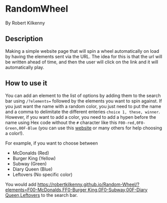 # RandomWheel
By Robert Kilkenny

## Description
 Making a simple website page that will spin a wheel automatically on load by having the elements sent via the URL. The idea for this is that the url will be written ahead of time, and then the user will click on the link and it will automatically play.

## How to use it
You can add an element to the list of options by adding them to the search bar using `/?elements=` followed by the elements you want to spin against. If you just want the name with a random color, you just need to put the name and a comma to delimitate the different enteries `choice 1, these, winner`. However, if you want to add a color, you need to add a hypen before the name using Hex code without the `#` character like this `F00-red,0F0-Green,00F-Blue` (you can use this [website](https://htmlcolorcodes.com/) or many others for help choosing a color!).

For example, if you want to choose between 
- McDonalds (Red)
- Burger King (Yellow)
- Subway (Green)
- Diary Queen (Blue)
- Leftovers (No specific color)

You would add [https://robertkilkenny.github.io/Random-Wheel/?elements=F00-McDonalds,FF0-Burger King,0F0-Subway,00F-Diary Queen,Leftovers](https://robertkilkenny.github.io/Random-Wheel/?elements=F00-McDonalds,FF0-Burger%20King,0F0-Subway,00F-Diary%20Queen,Leftovers) to the search bar.